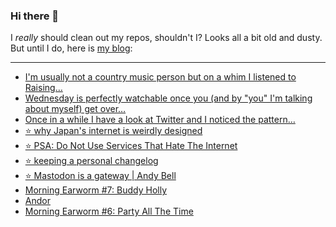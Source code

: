 ### Hi there 👋

I _really_ should clean out my repos, shouldn't I? Looks all a bit old and dusty. But until I do, here is [my blog](https://lostfocus.de/):

--- 

<!-- POST-LIST:START -->
- [I&#39;m usually not a country music person but on a whim I listened to Raising…](https://lostfocus.de/2022/11/29/231012/)
- [Wednesday is perfectly watchable once you &lpar;and by &quot;you&quot; I&#39;m talking about myself&rpar; get over…](https://lostfocus.de/2022/11/28/231010/)
- [Once in a while I have a look at Twitter and I noticed the pattern…](https://lostfocus.de/2022/11/28/231007/)
- [⭐️ why Japan&#39;s internet is weirdly designed](https://lostfocus.de/2022/11/28/231006/)
- [⭐️ PSA: Do Not Use Services That Hate The Internet](https://lostfocus.de/2022/11/28/231002/)
- [⭐️ keeping a personal changelog](https://lostfocus.de/2022/11/28/231001/)
- [⭐️ Mastodon is a gateway | Andy Bell](https://lostfocus.de/2022/11/28/231000/)
- [Morning Earworm #7: Buddy Holly](https://lostfocus.de/2022/11/28/morning-earworm-7-buddy-holly/)
- [Andor](https://lostfocus.de/2022/11/23/andor/)
- [Morning Earworm #6: Party All The Time](https://lostfocus.de/2022/11/23/morning-earworm-6-party-all-the-time/)
<!-- POST-LIST:END -->

<!--
**lostfocus/lostfocus** is a ✨ _special_ ✨ repository because its `README.md` (this file) appears on your GitHub profile.

Here are some ideas to get you started:

- 🔭 I’m currently working on ...
- 🌱 I’m currently learning ...
- 👯 I’m looking to collaborate on ...
- 🤔 I’m looking for help with ...
- 💬 Ask me about ...
- 📫 How to reach me: ...
- 😄 Pronouns: ...
- ⚡ Fun fact: ...
-->
